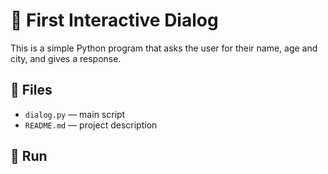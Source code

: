 # 🧠 First Interactive Dialog

This is a simple Python program that asks the user for their name, age and city, and gives a response.

## 📂 Files

- `dialog.py` — main script
- `README.md` — project description

## 🚀 Run

